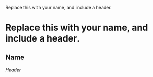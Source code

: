 Replace this with your name, and include a header.
# Replace this with your name, and include a header.
## Name
###### Header
